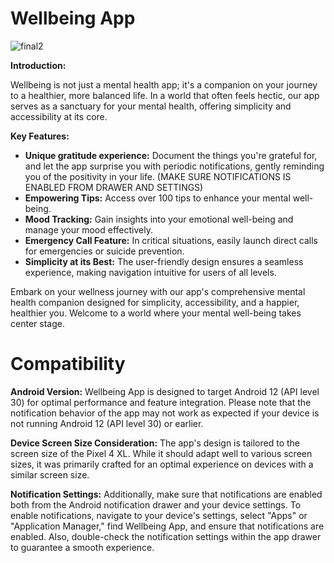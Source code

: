 # Wellbeing App
![final2](https://github.com/OussemaNehdi/Wellbeing/assets/157837589/61d2b1e4-f848-4aea-8b3e-1888ee9ffec6)

**Introduction:**

Wellbeing is not just a mental health app; it's a companion on your journey to a healthier, more balanced life. In a world that often feels hectic, our app serves as a sanctuary for your mental health, offering simplicity and accessibility at its core.

**Key Features:**

- **Unique gratitude experience:** Document the things you're grateful for, and let the app surprise you with periodic notifications, gently reminding you of the positivity in your life. (MAKE SURE NOTIFICATIONS IS ENABLED FROM DRAWER AND SETTINGS)
- **Empowering Tips:** Access over 100 tips to enhance your mental well-being.
- **Mood Tracking:** Gain insights into your emotional well-being and manage your mood effectively.
- **Emergency Call Feature:** In critical situations, easily launch direct calls for emergencies or suicide prevention.
- **Simplicity at its Best:** The user-friendly design ensures a seamless experience, making navigation intuitive for users of all levels.

Embark on your wellness journey with our app's comprehensive mental health companion designed for simplicity, accessibility, and a happier, healthier you. Welcome to a world where your mental well-being takes center stage.

# Compatibility

**Android Version:**
Wellbeing App is designed to target Android 12 (API level 30) for optimal performance and feature integration. Please note that the notification behavior of the app may not work as expected if your device is not running Android 12 (API level 30) or earlier.

**Device Screen Size Consideration:**
The app's design is tailored to the screen size of the Pixel 4 XL. While it should adapt well to various screen sizes, it was primarily crafted for an optimal experience on devices with a similar screen size.

**Notification Settings:**
Additionally, make sure that notifications are enabled both from the Android notification drawer and your device settings. To enable notifications, navigate to your device's settings, select "Apps" or "Application Manager," find Wellbeing App, and ensure that notifications are enabled. Also, double-check the notification settings within the app drawer to guarantee a smooth experience.
